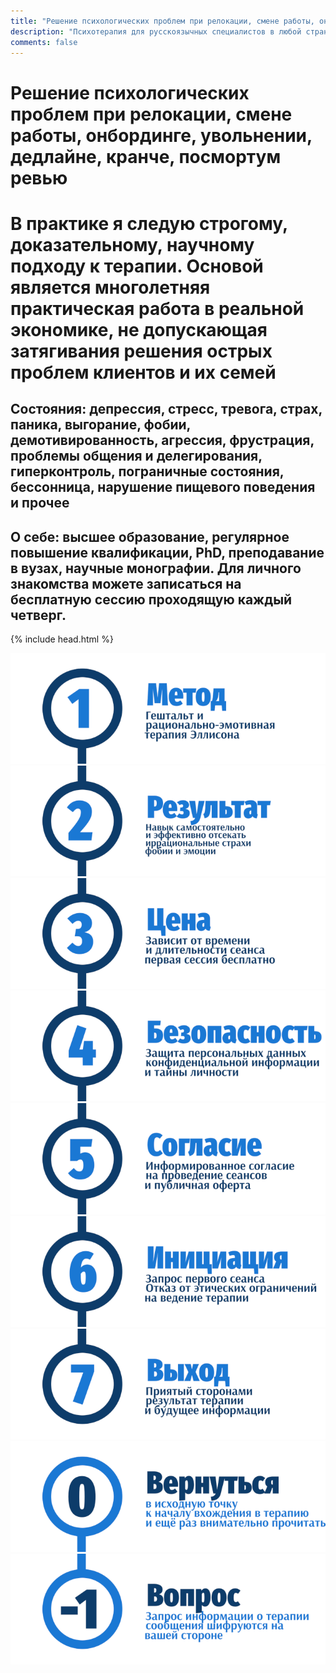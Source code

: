 ```yaml
---
title: "Решение психологических проблем при релокации, смене работы, онбординге, увольнении, дедлайне, кранче, посмортум ревью"
description: "Психотерапия для русскоязычных специалистов в любой стране мира, анонимно, круглосутчно, 24/7"
comments: false
---
```


# Решение психологических проблем при релокации, смене работы, онбординге, увольнении, дедлайне, кранче, посмортум ревью

# В практике я следую строгому, доказательному, научному подходу к терапии. Основой является многолетняя практическая работа в реальной экономике, не допускающая затягивания решения острых проблем клиентов и их семей

## Состояния: депрессия, стресс, тревога, страх, паника, выгорание, фобии, демотивированность, агрессия, фрустрация, проблемы общения и делегирования, гиперконтроль, пограничные состояния, бессонница, нарушение пищевого поведения и прочее

## О себе: высшее образование, регулярное повышение квалификации, PhD, преподавание в вузах, научные монографии. Для личного знакомства можете записаться на бесплатную сессию проходящую каждый четверг.

{% include head.html %}

<a href="/method/">![Гештальт, рационально-эмотивная терапия Эллисона, РЭТ](_img/1.png)</a>
<a href="/result/">![Самостоятельное отсечение иррациональных страхов, фобий и эмоций](_img/2.png)</a>
<a href="/value/">![Цена сессии и расчет стоимости психотерапии](_img/3.png)</a>
<a href="/security/">![Безопасность конфиденциальность анонимность психотерапии](_img/4.png)</a>
<a href="/consent/">![Информированное согласие клиента психотерапии](_img/5.png)</a>
<a href="/disclaimer/">![Первая бесплатная сессия консультации психотерапевта](_img/6.png)</a>
<a href="/consent/">![Согласованноый срок и длительность психотерапевтического акта](_img/7.png)</a>
<a href="/">![Psychotherapy for Russian-speaking IT professionals](_img/0.png)</a>	
<a href="https://bit.ly/3yhBEb4" target=_blank>![Вопросы ответы для пациента психотерапевта](_img/-1.png)</a>


